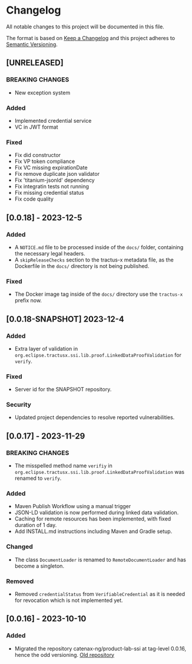 # Changelog

All notable changes to this project will be documented in this file.

The format is based on [Keep a Changelog](https://keepachangelog.com/en/1.0.0/)
and this project adheres to [Semantic Versioning](https://semver.org/spec/v2.0.0.html).

## [UNRELEASED]

### BREAKING CHANGES

- New exception system

### Added

- Implemented credential service
- VC in JWT format

### Fixed

- Fix did constructor
- Fix VP token compliance
- Fix VC missing expirationDate
- Fix remove duplicate json validator
- Fix 'titanium-jsonld' dependency
- Fix integratin tests not running
- Fix missing credential status
- Fix code quality

## [0.0.18] - 2023-12-5

### Added

- A `NOTICE.md` file to be processed inside of the `docs/` folder, containing the necessary legal
  headers.
- A `skipReleaseChecks` section to the tractus-x metadata file, as the Dockerfile in the `docs/`
  directory is not being published.

### Fixed

- The Docker image tag inside of the `docs/` directory use the `tractus-x` prefix now.

## [0.0.18-SNAPSHOT] 2023-12-4

### Added

- Extra layer of validation in `org.eclipse.tractusx.ssi.lib.proof.LinkedDataProofValidation`
  for `verify`.

### Fixed

- Server id for the SNAPSHOT repository.

### Security

- Updated project dependencies to resolve reported vulnerabilities.

## [0.0.17] - 2023-11-29

### BREAKING CHANGES

- The misspelled method name `verifiy`
  in `org.eclipse.tractusx.ssi.lib.proof.LinkedDataProofValidation` was renamed to `verify`.

### Added

- Maven Publish Workflow using a manual trigger
- JSON-LD validation is now performed during linked data validation.
- Caching for remote resources has been implemented, with fixed duration of 1 day.
- Add INSTALL.md instructions including Maven and Gradle setup.

### Changed

- The class `DocumentLoader` is renamed to `RemoteDocumentLoader` and has become a singleton.

### Removed

- Removed `credentialStatus` from `VerifiableCredential` as it is needed for revocation which is not
  implemented yet.

## [0.0.16] - 2023-10-10

### Added

- Migrated the repository catenax-ng/product-lab-ssi at tag-level 0.0.16, hence the odd
  versioning. [Old repository](https://github.com/catenax-ng/product-lab-ssi)
